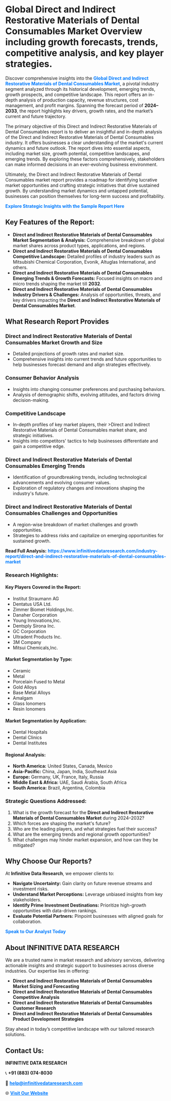 <h1>Global Direct and Indirect Restorative Materials of Dental Consumables Market Overview including growth forecasts, trends, competitive analysis, and key player strategies.</h1>
<p>
Discover comprehensive insights into the 
<a href="https://www.infinitivedataresearch.com/industry-report/direct-and-indirect-restorative-materials-of-dental-consumables-market" rel="dofollow" style="color: #007BFF; text-decoration: none;"><strong>Global Direct and Indirect Restorative Materials of Dental Consumables Market</strong></a>, a pivotal industry segment analyzed through its historical development, emerging trends, growth prospects, and competitive landscape. This report offers an in-depth analysis of production capacity, revenue structures, cost management, and profit margins. Spanning the forecast period of <strong>2024–2033</strong>, the report highlights key drivers, growth rates, and the market’s current and future trajectory.
</p>
<p>
The primary objective of this Direct and Indirect Restorative Materials of Dental Consumables report is to deliver an insightful and in-depth analysis of the Direct and Indirect Restorative Materials of Dental Consumables industry. It offers businesses a clear understanding of the market's current dynamics and future outlook. The report dives into essential aspects, including market size, growth potential, competitive landscapes, and emerging trends. By exploring these factors comprehensively, stakeholders can make informed decisions in an ever-evolving business environment.
</p>
<p>
Ultimately, the Direct and Indirect Restorative Materials of Dental Consumables market report provides a roadmap for identifying lucrative market opportunities and crafting strategic initiatives that drive sustained growth. By understanding market dynamics and untapped potential, businesses can position themselves for long-term success and profitability.
</p>
<p>
<a href="https://www.infinitivedataresearch.com/request-sample/reportId=106156" style="color: #007BFF; text-decoration: none;"><strong>Explore Strategic Insights with the Sample Report Here</strong></a>
</p>

<h2>Key Features of the Report:</h2>
<ul>
<li><strong>Direct and Indirect Restorative Materials of Dental Consumables Market Segmentation & Analysis:</strong> Comprehensive breakdown of global market shares across product types, applications, and regions.</li>
<li><strong>Direct and Indirect Restorative Materials of Dental Consumables Competitive Landscape:</strong> Detailed profiles of industry leaders such as Mitsubishi Chemical Corporation, Evonik, Altuglas International, and others.</li>
<li><strong>Direct and Indirect Restorative Materials of Dental Consumables Emerging Trends & Growth Forecasts:</strong> Focused insights on macro and micro trends shaping the market till <strong>2032</strong>.</li>
<li><strong>Direct and Indirect Restorative Materials of Dental Consumables Industry Drivers & Challenges:</strong> Analysis of opportunities, threats, and key drivers impacting the <strong>Direct and Indirect Restorative Materials of Dental Consumables Market</strong>.</li>
</ul>

<h2>What Research Report Provides</h2>
<h3>Direct and Indirect Restorative Materials of Dental Consumables Market Growth and Size</h3>
<ul>
<li>Detailed projections of growth rates and market size.</li>
<li>Comprehensive insights into current trends and future opportunities to help businesses forecast demand and align strategies effectively.</li>
</ul>

<h3>Consumer Behavior Analysis</h3>
<ul>
<li>Insights into changing consumer preferences and purchasing behaviors.</li>
<li>Analysis of demographic shifts, evolving attitudes, and factors driving decision-making.</li>
</ul>

<h3>Competitive Landscape</h3>
<ul>
<li>In-depth profiles of key market players, their >Direct and Indirect Restorative Materials of Dental Consumables market share, and strategic initiatives.</li>
<li>Insights into competitors' tactics to help businesses differentiate and gain a competitive edge.</li>
</ul>

<h3>Direct and Indirect Restorative Materials of Dental Consumables Emerging Trends</h3>
<ul>
<li>Identification of groundbreaking trends, including technological advancements and evolving consumer values.</li>
<li>Exploration of regulatory changes and innovations shaping the industry's future.</li>
</ul>

<h3>Direct and Indirect Restorative Materials of Dental Consumables Challenges and Opportunities</h3>
<ul>
<li>A region-wise breakdown of market challenges and growth opportunities.</li>
<li>Strategies to address risks and capitalize on emerging opportunities for sustained growth.</li>
</ul>
<p><strong>Read Full Analysis:</strong> <a href="https://www.infinitivedataresearch.com/industry-report/direct-and-indirect-restorative-materials-of-dental-consumables-market" rel="dofollow" style="color: #007BFF; text-decoration: none;"><strong>https://www.infinitivedataresearch.com/industry-report/direct-and-indirect-restorative-materials-of-dental-consumables-market</strong></a></p>
<h3>Research Highlights:</h3>
<h4>Key Players Covered in the Report:</h4>
<ul><li>Institut Straumann AG</li><li>Dentatus USA Ltd.</li><li>Zimmer Biomet Holdings,Inc.</li><li>Danaher Corporation</li><li>Young Innovations,Inc.</li><li>Dentsply Sirona Inc.</li><li>GC Corporation</li><li>Ultradent Products Inc.</li><li>3M Company</li><li>Mitsui Chemicals,Inc.</li></ul>
<h4>Market Segmentation by Type:</h4>
<ul><li>Ceramic</li><li>Metal</li><li>Porcelain Fused to Metal</li><li>Gold Alloys</li><li>Base Metal Alloys</li><li>Amalgam</li><li>Glass Ionomers</li><li>Resin Ionomers</li></ul>
<h4>Market Segmentation by Application:</h4>
<ul><li>Dental Hospitals</li><li>Dental Clinics</li><li>Dental Institutes</li></ul>

<h4>Regional Analysis:</h4>
<ul>
<li><strong>North America:</strong> United States, Canada, Mexico</li>
<li><strong>Asia-Pacific:</strong> China, Japan, India, Southeast Asia</li>
<li><strong>Europe:</strong> Germany, UK, France, Italy, Russia</li>
<li><strong>Middle East & Africa:</strong> UAE, Saudi Arabia, South Africa</li>
<li><strong>South America:</strong> Brazil, Argentina, Colombia</li>
</ul>

<h3>Strategic Questions Addressed:</h3>
<ol>
<li>What is the growth forecast for the <strong>Direct and Indirect Restorative Materials of Dental Consumables Market</strong> during 2024–2032?</li>
<li>Which forces are shaping the market's future?</li>
<li>Who are the leading players, and what strategies fuel their success?</li>
<li>What are the emerging trends and regional growth opportunities?</li>
<li>What challenges may hinder market expansion, and how can they be mitigated?</li>
</ol>

<h2>Why Choose Our Reports?</h2>
<p>At <strong>Infinitive Data Research</strong>, we empower clients to:</p>
<ul>
<li><strong>Navigate Uncertainty:</strong> Gain clarity on future revenue streams and investment risks.</li>
<li><strong>Understand Market Perceptions:</strong> Leverage unbiased insights from key stakeholders.</li>
<li><strong>Identify Prime Investment Destinations:</strong> Prioritize high-growth opportunities with data-driven rankings.</li>
<li><strong>Evaluate Potential Partners:</strong> Pinpoint businesses with aligned goals for collaboration.</li>
</ul>
<p><a href="https://www.infinitivedataresearch.com/industry-report/direct-and-indirect-restorative-materials-of-dental-consumables-market" rel="dofollow" style="color: #007BFF; text-decoration: none;"><strong>Speak to Our Analyst Today</strong></a></p>

<h2>About INFINITIVE DATA RESEARCH</h2>
<p>We are a trusted name in market research and advisory services, delivering actionable insights and strategic support to businesses across diverse industries. Our expertise lies in offering:</p>
<ul>
<li><strong>Direct and Indirect Restorative Materials of Dental Consumables Market Sizing and Forecasting</strong></li>
<li><strong>Direct and Indirect Restorative Materials of Dental Consumables Competitive Analysis</strong></li>
<li><strong>Direct and Indirect Restorative Materials of Dental Consumables Customer Research</strong></li>
<li><strong>Direct and Indirect Restorative Materials of Dental Consumables Product Development Strategies</strong></li>
</ul>
<p>Stay ahead in today’s competitive landscape with our tailored research solutions.</p>

<h2>Contact Us:</h2>
<p><strong>INFINITIVE DATA RESEARCH</strong></p>
<p>📞 <strong>+91 (883) 074-8030</strong></p>
<p>📧 <strong><a href="mailto:help@infinitivedataresearch.com" style="color: #007BFF;">help@infinitivedataresearch.com</a></strong></p>
<p>🌐 <strong><a href="https://www.infinitivedataresearch.com" rel="dofollow" style="color: #007BFF;">Visit Our Website</a></strong></p>